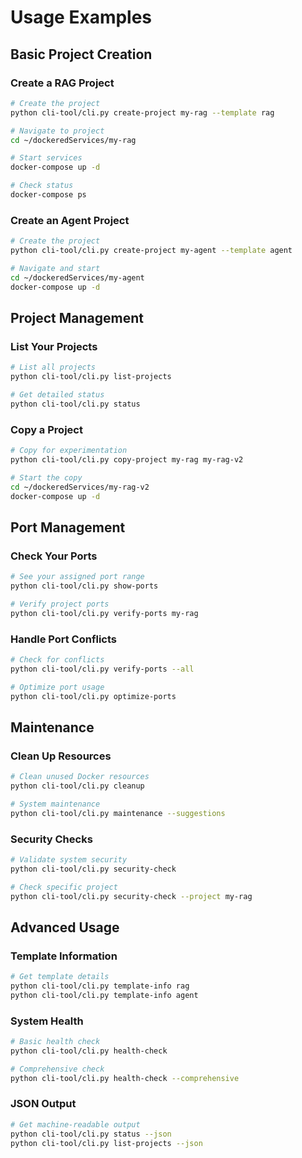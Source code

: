 # Usage Examples

## Basic Project Creation

### Create a RAG Project
```bash
# Create the project
python cli-tool/cli.py create-project my-rag --template rag

# Navigate to project
cd ~/dockeredServices/my-rag

# Start services
docker-compose up -d

# Check status
docker-compose ps
```

### Create an Agent Project
```bash
# Create the project
python cli-tool/cli.py create-project my-agent --template agent

# Navigate and start
cd ~/dockeredServices/my-agent
docker-compose up -d
```

## Project Management

### List Your Projects
```bash
# List all projects
python cli-tool/cli.py list-projects

# Get detailed status
python cli-tool/cli.py status
```

### Copy a Project
```bash
# Copy for experimentation
python cli-tool/cli.py copy-project my-rag my-rag-v2

# Start the copy
cd ~/dockeredServices/my-rag-v2
docker-compose up -d
```

## Port Management

### Check Your Ports
```bash
# See your assigned port range
python cli-tool/cli.py show-ports

# Verify project ports
python cli-tool/cli.py verify-ports my-rag
```

### Handle Port Conflicts
```bash
# Check for conflicts
python cli-tool/cli.py verify-ports --all

# Optimize port usage
python cli-tool/cli.py optimize-ports
```

## Maintenance

### Clean Up Resources
```bash
# Clean unused Docker resources
python cli-tool/cli.py cleanup

# System maintenance
python cli-tool/cli.py maintenance --suggestions
```

### Security Checks
```bash
# Validate system security
python cli-tool/cli.py security-check

# Check specific project
python cli-tool/cli.py security-check --project my-rag
```

## Advanced Usage

### Template Information
```bash
# Get template details
python cli-tool/cli.py template-info rag
python cli-tool/cli.py template-info agent
```

### System Health
```bash
# Basic health check
python cli-tool/cli.py health-check

# Comprehensive check
python cli-tool/cli.py health-check --comprehensive
```

### JSON Output
```bash
# Get machine-readable output
python cli-tool/cli.py status --json
python cli-tool/cli.py list-projects --json
```
